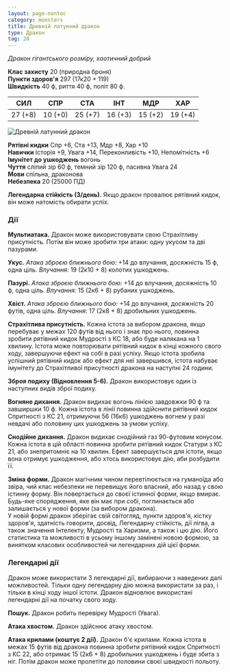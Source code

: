 ```yaml
---
layout: page-nontoc
category: monsters
title: Древній латунний дракон
type: Дракон
tag: 20
---
```


_Дракон гігантського розміру, хаотичний добрий_

**Клас захисту** 20 (природна броня)    
**Пункти здоров'я** 297 (17к20 + 119)    
**Швидкість** 40 ф, риття 40 ф, політ 80 ф.

| СИЛ     | СПР     | СТА     | ІНТ     | МДР     | ХАР     |
| ------- | ------- | ------- | ------- | ------- | ------- |
| 27 (+8) | 10 (+0) | 25 (+7) | 16 (+3) | 15 (+2) | 19 (+4) |

![Древній латунний дракон](https://www.dndbeyond.com/avatars/thumbnails/30782/460/1000/1000/638061963156774229.png)

**Рятівні кидки** Спр +6, Ста +13, Мдр +8, Хар +10    
**Навички** Історія +9, Увага +14, Переконливість +10, Непомітність +6    
**Імунітет до ушкоджень** вогонь    
**Чуття** сліпий зір 60 ф, темний зір 120 ф, пасивна Увага 24    
**Мови** спільна, драконова    
**Небезпека** 20 (25000 ПД)

**Легендарна стійкість (3/день).** Якщо дракон провалює рятівний кидок, він може натомість обирати успіх.

### Дії
**Мультиатака.** Дракон може використовувати свою Страхітливу присутність. Потім він може зробити три атаки: одну укусом та дві пазурами.    

**Укус.** _Атака зброєю ближнього бою:_ +14 до влучання, досяжність 15 ф, одна ціль. _Влучання:_ 19 (2к10 + 8) колотих ушкоджень.    

**Пазурі.** _Атака зброєю ближнього бою:_ +14 до влучання, досяжність 10 ф, одна ціль. _Влучання:_ 15 (2к6 + 8) рубаних ушкоджень.    

**Хвіст.** _Атака зброєю ближнього бою:_ +14 до влучання, досяжність 20 футів, одна ціль. _Влучання:_ 17 (2к8 + 8) дробильних ушкоджень.    

**Страхітлива присутність.** Кожна істота за вибором дракона, якщо перебуває у межах 120 футів від нього і знає про нього, повинна зробити рятівний кидок Мудрості з КС 18, або буде налякана на 1 хвилину. Істота може повторювати рятівний кидок в кінці кожного свого ходу, завершуючи ефект на собі в разі успіху. Якщо істота зробила успішний рятівний кидок або ефект для неї завершився, істота набуває імунітету до Страхітливої присутності дракона на наступні 24 години.    

**Зброя подиху (Відновлення 5-6).** Дракон використовує один із наступних видів зброї подиху.    

**Вогняне дихання.** Дракон видихає вогонь лінією завдовжки 90 ф та завширшки 10 ф. Кожна істота в лінії повинна здійснити рятівний кидок Спритності з КС 21, отримуючи 56 (16к6) ушкоджень вогнем у разі невдачі або половину цих ушкоджень за умови успіху.    

**Снодійне дихання.** Дракон видихає снодійний газ 90-футовим конусом. Кожна істота в цій області повинна зробити рятівний кидок Статури з КС 21, або знепритомніє на 10 хвилин. Ефект завершується для істоти, якщо вона отримує ушкодження, або хтось використовує дію, аби розбудити її.    

**Зміна форми.** Дракон магічним чином перевтілюється на гуманоїда або звіра, чий клас небезпеки не перевищує його власний, або назад у свою істинну форму. Він повертається до своєї істинної форми, якщо вмирає. Будь-яке спорядження, яке він має при собі, поглинається або залишається у нової форми (за вибором дракона).   
У новій формі дракон зберігає свій світогляд, пункти здоров'я, кістку здоров'я, здатність говорити, досвід, Легендарну стійкість, дії лігва, а також значення Інтелекту, Мудрості та Харизми, а також і цю дію. Його статистика та можливості в усьому іншому замінені новою формою, за винятком класових особливостей чи легендарних дій цієї форми.

### Легендарні дії
Дракон може використати 3 легендарні дії, вибираючи з наведених далі можливостей. Тільки одну легендарну дію можна використати за раз, і тільки в кінці ходу іншої істоти. Дракон відновлює використані легендарні дії на початку свого ходу.    

**Пошук.** Дракон робить перевірку Мудрості (Увага).    

**Атака хвостом.** Дракон здійснює атаку хвостом.    

**Атака крилами (коштує 2 дії).** Дракон б'є крилами. Кожна істота в межах 15 футів від дракона повинна зробити рятівний кидок Спритності з КС 22, або отримає 15 (2к6 + 8) дробильних ушкоджень і буде збита з ніг. Потім дракон може пролетіти до половини своєї швидкості польоту.
